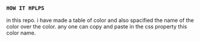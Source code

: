 ### `HOW IT HPLPS`
in this repo. i have made a table of color and also spacified the name of the color over the color. any one can copy and paste in the css property this color name.